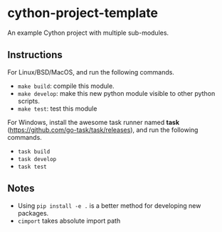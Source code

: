 # cython-project-template
An example Cython project with multiple sub-modules.

## Instructions
For Linux/BSD/MacOS, and run the following commands.
- `make build`: compile this module.
- `make develop`: make this new python module visible to other
   python scripts.
- `make test`: test this module

For Windows, install the awesome task runner named **task** (https://github.com/go-task/task/releases), and run the following commands.
- `task build`
- `task develop`
- `task test`

## Notes
- Using `pip install -e .` is a better method for developing new packages.
- `cimport` takes absolute import path
